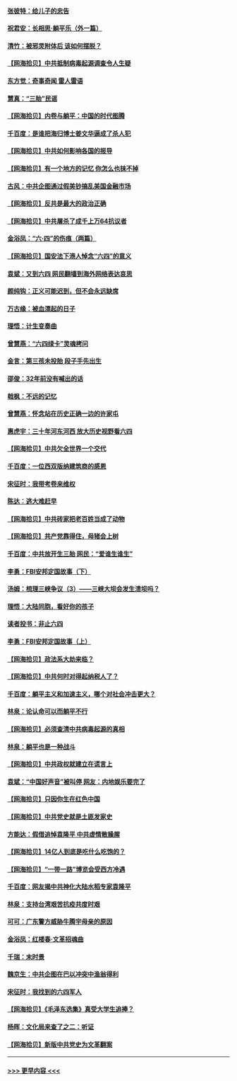 #### [张彼特：给儿子的忠告](../pages/nsc993/n13018934.md?t=06140901) 
#### [祝君安：长相思‧躺平乐（外一篇）](../pages/nsc993/n13018923.md?t=06140901) 
#### [清竹：被邪灵附体后 该如何摆脱？](../pages/nsc993/n13018877.md?t=06140901) 
#### [【网海拾贝】中共抵制病毒起源调查令人生疑](../pages/nsc993/n13017785.md?t=06140901) 
#### [东方觉：奇事奇闻 雷人雷语](../pages/nsc993/n13017577.md?t=06140901) 
#### [慧真：“三胎”民谣](../pages/nsc993/n13017394.md?t=06140901) 
#### [【网海拾贝】内卷与躺平：中国的时代图腾](../pages/nsc993/n13016128.md?t=06140901) 
#### [千百度：是谁把海归博士姜文华逼成了杀人犯](../pages/nsc993/n13015218.md?t=06140901) 
#### [【网海拾贝】中共如何影响各国的报导](../pages/nsc993/n13012599.md?t=06140901) 
#### [【网海拾贝】有一个地方的记忆 你怎么也抹不掉](../pages/nsc993/n13009802.md?t=06140901) 
#### [古风：中共企图通过假美钞搞乱美国金融市场](../pages/nsc993/n13009626.md?t=06140901) 
#### [【网海拾贝】反共是最大的政治正确](../pages/nsc993/n13007051.md?t=06140901) 
#### [【网海拾贝】中共屠杀了成千上万64抗议者](../pages/nsc993/n13002713.md?t=06140901) 
#### [金浴凤：“六·四”的伤痕（两篇）](../pages/nsc993/n13001719.md?t=06140901) 
#### [【网海拾贝】国安法下港人悼念“六四”的意义](../pages/nsc993/n13001039.md?t=06140901) 
#### [袁斌：又到六四 网民翻墙到海外网络表达哀思](../pages/nsc993/n13000995.md?t=06140901) 
#### [颜纯钩：正义可能迟到，但不会永远缺席](../pages/nsc993/n13000920.md?t=06140901) 
#### [万古缘：被血漂起的日子](../pages/nsc993/n13000914.md?t=06140901) 
#### [理悟：计生变奏曲](../pages/nsc993/n13000414.md?t=06140901) 
#### [曾慧燕：“六四绿卡”灵魂拷问](../pages/nsc993/n13000277.md?t=06140901) 
#### [金言：第三孩未投胎 段子手先出生](../pages/nsc993/n13000215.md?t=06140901) 
#### [邵俊：32年前没有喊出的话](../pages/nsc993/n13000181.md?t=06140901) 
#### [戟枫：不远的记忆](../pages/nsc993/n13000121.md?t=06140901) 
#### [曾慧燕：怀念站在历史正确一边的许家屯](../pages/nsc993/n13000073.md?t=06140901) 
#### [惠虎宇：三十年河东河西 放大历史视野看六四](../pages/nsc993/n13000018.md?t=06140901) 
#### [【网海拾贝】中共欠全世界一个交代](../pages/nsc993/n12998706.md?t=06140901) 
#### [千百度：一位西双版纳建筑商的感恩](../pages/nsc993/n12998487.md?t=06140901) 
#### [宋征时：我带考卷来维权](../pages/nsc993/n12994088.md?t=06140901) 
#### [陈达：逃大难赶早](../pages/nsc993/n12993569.md?t=06140901) 
#### [【网海拾贝】中共砖家把老百姓当成了动物](../pages/nsc993/n12993483.md?t=06140901) 
#### [【网海拾贝】共产党靠得住，母猪会上树](../pages/nsc993/n12990730.md?t=06140901) 
#### [千百度：中共放开生三胎 网民：“爱谁生谁生”](../pages/nsc993/n12990644.md?t=06140901) 
#### [李勇：FBI安邦定国故事（下）](../pages/nsc993/n12987854.md?t=06140901) 
#### [汤姆：梳理三峡争议（3）——三峡大坝会发生溃坝吗？](../pages/nsc993/n12989806.md?t=06140901) 
#### [理悟：大陆同胞，看好你的孩子](../pages/nsc993/n12989778.md?t=06140901) 
#### [读者投书：非止六四](../pages/nsc993/n12989673.md?t=06140901) 
#### [李勇：FBI安邦定国故事（上）](../pages/nsc993/n12987749.md?t=06140901) 
#### [【网海拾贝】政法系大劫来临？](../pages/nsc993/n12987596.md?t=06140901) 
#### [【网海拾贝】中共何时对得起纳税人了？](../pages/nsc993/n12985578.md?t=06140901) 
#### [千百度：躺平主义和加速主义，哪个对社会冲击更大？](../pages/nsc993/n12985512.md?t=06140901) 
#### [林泉：论认命可以而躺平不行](../pages/nsc993/n12985505.md?t=06140901) 
#### [【网海拾贝】必须查清中共病毒起源的真相](../pages/nsc993/n12984276.md?t=06140901) 
#### [林泉：躺平也是一种战斗](../pages/nsc993/n12984194.md?t=06140901) 
#### [【网海拾贝】中共政权就建立在谎言上](../pages/nsc993/n12981880.md?t=06140901) 
#### [袁斌：“中国好声音”被叫停 网友：内地娱乐要完了](../pages/nsc993/n12981826.md?t=06140901) 
#### [【网海拾贝】只因你生在红色中国](../pages/nsc993/n12979096.md?t=06140901) 
#### [【网海拾贝】中共党史就是土匪发家史](../pages/nsc993/n12976478.md?t=06140901) 
#### [方能达：假借追悼袁隆平 中共虚情散臊腥](../pages/nsc993/n12976396.md?t=06140901) 
#### [【网海拾贝】14亿人到底是吃什么吃饱的？](../pages/nsc993/n12974125.md?t=06140901) 
#### [【网海拾贝】“一带一路”博览会受西方冷遇](../pages/nsc993/n12971787.md?t=06140901) 
#### [千百度：网友揭中共神化大陆水稻专家袁隆平](../pages/nsc993/n12971733.md?t=06140901) 
#### [林泉：支持台湾艰苦抗疫共度时艰](../pages/nsc993/n12971350.md?t=06140901) 
#### [可可：广东警方威胁牛腾宇母亲的原因](../pages/nsc993/n12971100.md?t=06140901) 
#### [金浴凤：红楼春·文革招魂曲](../pages/nsc993/n12970354.md?t=06140901) 
#### [千瑞：末时景](../pages/nsc993/n12970337.md?t=06140901) 
#### [魏京生：中共企图在巴以冲突中渔翁得利](../pages/nsc993/n12970286.md?t=06140901) 
#### [宋征时：我找到的六四军人](../pages/nsc993/n12970213.md?t=06140901) 
#### [【网海拾贝】《毛泽东选集》真受大学生追捧？](../pages/nsc993/n12968779.md?t=06140901) 
#### [杨晖：文化局来查了之二：听证](../pages/nsc993/n12966528.md?t=06140901) 
#### [【网海拾贝】新版中共党史为文革翻案](../pages/nsc993/n12967526.md?t=06140901) 

----
#### [ >>> 更早内容 <<< ](../indexes/nsc993-earlier.md)

